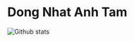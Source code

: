 # Dong Nhat Anh Tam
![Github stats](https://github-readme-stats.vercel.app/api?username=dongnhatanhtam01)

